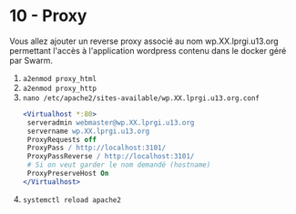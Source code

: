 # 10 - Proxy
Vous allez ajouter un reverse proxy associé au nom wp.XX.lprgi.u13.org permettant l'accès à l'application wordpress contenu dans le docker géré par Swarm.

1. `a2enmod proxy_html`
2. `a2enmod proxy_http`
3. `nano /etc/apache2/sites-available/wp.XX.lprgi.u13.org.conf`
    ```apache
    <Virtualhost *:80>
     serveradmin webmaster@wp.XX.lprgi.u13.org
     servername wp.XX.lprgi.u13.org
     ProxyRequests off
     ProxyPass / http://localhost:3101/
     ProxyPassReverse / http://localhost:3101/
     # Si on veut garder le nom demandé (hostname)
     ProxyPreserveHost On
    </Virtualhost>
   ```
4. `systemctl reload apache2`



